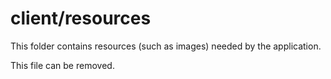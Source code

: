 # client/resources

This folder contains resources (such as images) needed by the application. 

This file can be removed.
